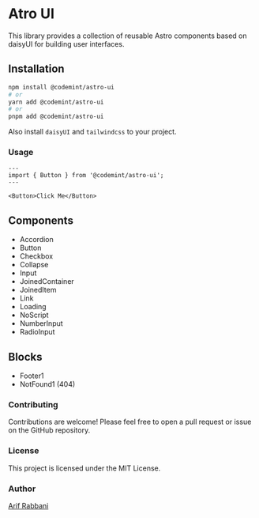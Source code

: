 # Atro UI

This library provides a collection of reusable Astro components based on daisyUI for building user interfaces.

## Installation

```bash
npm install @codemint/astro-ui
# or
yarn add @codemint/astro-ui
# or
pnpm add @codemint/astro-ui
```

Also install `daisyUI` and `tailwindcss` to your project.

### Usage

```astro
---
import { Button } from '@codemint/astro-ui';
---

<Button>Click Me</Button>
```

## Components

- Accordion
- Button
- Checkbox
- Collapse
- Input
- JoinedContainer
- JoinedItem
- Link
- Loading
- NoScript
- NumberInput
- RadioInput

## Blocks

- Footer1
- NotFound1 (404)

### Contributing

Contributions are welcome! Please feel free to open a pull request or issue on the GitHub repository.

### License

This project is licensed under the MIT License.

### Author

[Arif Rabbani](https://github.com/arabbani)
